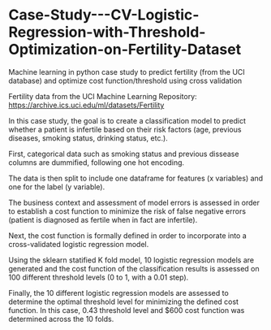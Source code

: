 # Case-Study---CV-Logistic-Regression-with-Threshold-Optimization-on-Fertility-Dataset
Machine learning in python case study to predict fertility (from the UCI database) and optimize cost function/threshold using cross validation

Fertility data from the UCI Machine Learning Repository: https://archive.ics.uci.edu/ml/datasets/Fertility

In this case study, the goal is to create a classification model to predict whether a patient is infertile based on their risk factors 
(age, previous diseases, smoking status, drinking status, etc.). 

First, categorical data such as smoking status and previous dissease columns are dummified, following one hot encoding.

The data is then split to include one dataframe for features (x variables) and one for the label (y variable).

The business context and assessment of model errors is assessed in order to establish a cost function to minimize the risk of false negative
errors (patient is diagnosed as fertile when in fact are infertile).

Next, the cost function is formally defined in order to incorporate into a cross-validated logistic regression model.

Using the sklearn statified K fold model, 10 logistic regression models are generated and the cost function of the classification results
is assessed on 100 different threshold levels (0 to 1, with a 0.01 step).

Finally, the 10 different logistic regression models are assessed to determine the optimal threshold level for minimizing the defined
cost function. In this case, 0.43 threshold level and $600 cost function was determined across the 10 folds.
